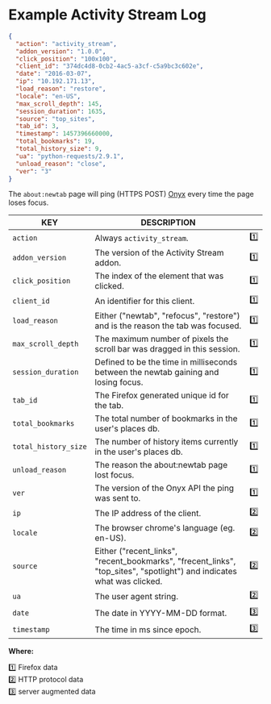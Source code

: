 # Example Activity Stream Log

```json
{
  "action": "activity_stream",
  "addon_version": "1.0.0",
  "click_position": "100x100",
  "client_id": "374dc4d8-0cb2-4ac5-a3cf-c5a9bc3c602e",
  "date": "2016-03-07",
  "ip": "10.192.171.13",
  "load_reason": "restore",
  "locale": "en-US",
  "max_scroll_depth": 145,
  "session_duration": 1635,
  "source": "top_sites",
  "tab_id": 3,
  "timestamp": 1457396660000,
  "total_bookmarks": 19,
  "total_history_size": 9,
  "ua": "python-requests/2.9.1",
  "unload_reason": "close",
  "ver": "3"
}
```

The `about:newtab` page will ping (HTTPS POST) [Onyx](https://github.com/mozilla/onyx) every time the page loses focus.

| KEY | DESCRIPTION | &nbsp; |
|-----|-------------|:-----:|
| `action` | Always `activity_stream`. | :one:
| `addon_version` | The version of the Activity Stream addon. | :one:
| `click_position` | The index of the element that was clicked. | :one:
| `client_id` | An identifier for this client. | :one:
| `load_reason` | Either ("newtab", "refocus", "restore") and is the reason the tab was focused. | :one:
| `max_scroll_depth` | The maximum number of pixels the scroll bar was dragged in this session. | :one:
| `session_duration` | Defined to be the time in milliseconds between the newtab gaining and losing focus. | :one:
| `tab_id` | The Firefox generated unique id for the tab. | :one:
| `total_bookmarks` | The total number of bookmarks in the user's places db. | :one:
| `total_history_size` | The number of history items currently in the user's places db. | :one:
| `unload_reason` | The reason the about:newtab page lost focus. | :one:
| `ver` | The version of the Onyx API the ping was sent to. | :one:
| `ip` | The IP address of the client. | :two:
| `locale` | The browser chrome's language (eg. en-US). | :two:
| `source` | Either ("recent_links", "recent_bookmarks", "frecent_links", "top_sites", "spotlight") and indicates what was clicked. | :two:
| `ua` | The user agent string. | :two:
| `date` | The date in YYYY-MM-DD format. | :three:
| `timestamp` | The time in ms since epoch. | :three:

**Where:**

:one: Firefox data  
:two: HTTP protocol data  
:three: server augmented data
